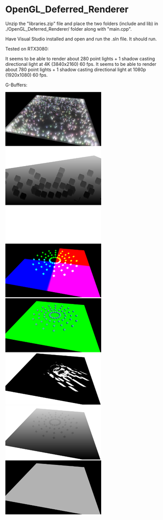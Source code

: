 # OpenGL_Deferred_Renderer

Unzip the "libraries.zip" file and place the two folders (include and lib) in ./OpenGL_Deferred_Renderer/ folder along with "main.cpp".

Have Visual Studio installed and open and run the .sln file. It should run.

Tested on RTX3080:

It seems to be able to render about 280 point lights + 1 shadow casting directional light at 4K (3840x2160) 60 fps.
It seems to be able to render about 780 point lights + 1 shadow casting directional light at 1080p (1920x1080) 60 fps.

G-Buffers:
<div class="row">
  <img src="Examples/FinishedHD.png?raw=true" width="300">
  <img src="Examples/lightViewDepthHD.png?raw=true" width="300">
  <img src="Examples/PositionHD.png?raw=true" width="300">
  <img src="Examples/NormalHD.png?raw=true" width="300">
  <img src="Examples/ShadowMaskHD.png?raw=true" width="300">
  <img src="Examples/DepthHD.png?raw=true" width="300">
  <img src="Examples/AlbedoHD.png?raw=true" width="300">
</div>
